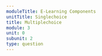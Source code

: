 ```yaml
---
moduleTitle: E-Learning Components
unitTitle: Singlechoice
title: Multiplechoice
module: 3
unit: 0
subunit: 2
type: question
---
```


<multiplechoice id="2"></multiplechoice>

